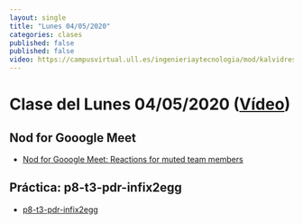 ```yaml
---
layout: single
title: "Lunes 04/05/2020"
categories: clases
published: false
published: false
video: https://campusvirtual.ull.es/ingenieriaytecnologia/mod/kalvidres/view.php?id=250943
---
```


# Clase del Lunes 04/05/2020  ([Vídeo]({{page.video}}))

## Nod for Gooogle Meet

* [Nod for Gooogle Meet: Reactions for muted team members](https://allthings.how/how-to-send-emoji-reactions-in-google-meet-using-nod-extension/)

## Práctica: p8-t3-pdr-infix2egg

* [p8-t3-pdr-infix2egg]({{site.baseurl}}/tema3-analisis-descendente-predictivo-recursivo/practicas/p8-t3-pdr-infix2egg/)